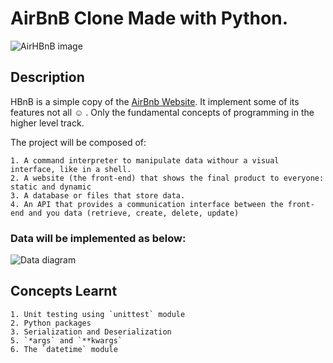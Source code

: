 # AirBnB Clone Made with Python.

![AirHBnB image](https://github.com/betascribbles/AirBnB_clone/blob/main/assets/hbnb_logo.png)

## Description

HBnB is a simple copy of the [AirBnb Website](https://www.airbnb.com/).
It implement some of its features not all ☺️ . Only the fundamental concepts of programming in the higher level track.

The project will be composed of:

	1. A command interpreter to manipulate data withour a visual interface, like in a shell.
	2. A website (the front-end) that shows the final product to everyone: static and dynamic
	3. A database or files that store data.
	4. An API that provides a communication interface between the front-end and you data (retrieve, create, delete, update)

### Data will be implemented as below:
![Data diagram](https://github.com/betascribbles/AirBnB_clone/blob/main/assets/data_diagram.jpg)

## Concepts Learnt
	1. Unit testing using `unittest` module
	2. Python packages
	3. Serialization and Deserialization
	5. `*args` and `**kwargs`
	6. The `datetime` module
